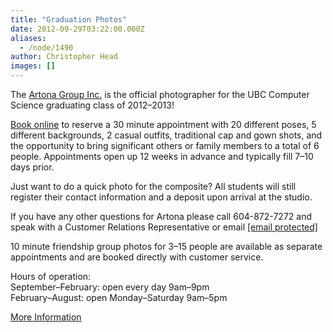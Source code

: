 ```yaml
---
title: "Graduation Photos"
date: 2012-09-29T03:22:00.000Z
aliases:
  - /node/1490
author: Christopher Head
images: []
---
```


<div class="field field-name-body field-type-text-with-summary field-label-hidden"><div class="field-items"><div class="field-item even"><p>The <a href="http://artonagroup.com/">Artona Group Inc.</a> is the official photographer for the UBC Computer Science graduating class of 2012&#x2013;2013!</p>
<p><a href="http://artonagroup.com/">Book online</a> to reserve a 30 minute appointment with 20 different poses, 5 different backgrounds, 2 casual outfits, traditional cap and gown shots, and the opportunity to bring significant others or family members to a total of 6 people. Appointments open up 12 weeks in advance and typically fill 7&#x2013;10 days prior.</p>
<p>Just want to do a quick photo for the composite? All students will still register their contact information and a deposit upon arrival at the studio.</p>
<p>If you have any other questions for Artona please call 604-872-7272 and speak with a Customer Relations Representative or email <a href="/cdn-cgi/l/email-protection#bddececffddccfc9d2d3dcdacfd2c8cd93ded2d0"><span class="__cf_email__" data-cfemail="573424251736252338393630253822277934383a">[email&#xA0;protected]</span></a></p>
<p>10 minute friendship group photos for 3&#x2013;15 people are available as separate appointments and are booked directly with customer service.</p>
<p>Hours of operation:<br>
September&#x2013;February: open every day 9am&#x2013;9pm<br>
February&#x2013;August: open Monday&#x2013;Saturday 9am&#x2013;5pm</p>
<p><a href="/files/20120928-artona.pdf">More Information</a></p>
</div></div></div>    <footer>
          </footer>
